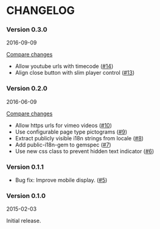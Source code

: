 # CHANGELOG

### Version 0.3.0

2016-09-09

[Compare changes](https://github.com/codevise/pageflow-embedded-iframe/compare/v0.2.0...v0.3.0)

- Allow youtube urls with timecode
  ([#14](https://github.com/codevise/pageflow-embedded-iframe/pull/14))
- Align close button with slim player control
  ([#13](https://github.com/codevise/pageflow-embedded-iframe/pull/13))

### Version 0.2.0

2016-06-09

[Compare changes](https://github.com/codevise/pageflow-embedded-iframe/compare/v0.1.0...v0.2.0)

- Allow https urls for vimeo videos
  ([#10](https://github.com/codevise/pageflow-embedded-iframe/pull/10))
- Use configurable page type pictograms
  ([#9](https://github.com/codevise/pageflow-embedded-iframe/pull/9))
- Extract publicly visible i18n strings from locale
  ([#8](https://github.com/codevise/pageflow-embedded-iframe/pull/8))
- Add public-i18n-gem to gemspec
  ([#7](https://github.com/codevise/pageflow-embedded-iframe/pull/7))
- Use new css class to prevent hidden text indicator
  ([#6](https://github.com/codevise/pageflow-embedded-iframe/pull/6))

### Version 0.1.1

- Bug fix: Improve mobile display.
  ([#5](https://github.com/codevise/pageflow/pull/5))

### Version 0.1.0

2015-02-03

Initial release.

